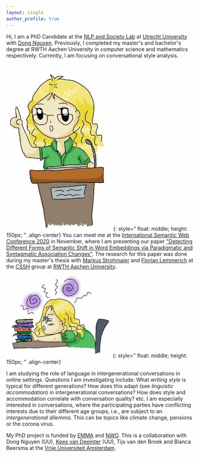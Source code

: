 ```yaml
---
layout: single
author_profile: true
---
```


Hi, I am a PhD Candidate at the [NLP and Society Lab](https://nlpsoc.github.io/) at [Utrecht University](https://www.uu.nl/en) with [Dong Nguyen](https://dongnguyen.nl/). Previously, I completed my master's and bachelor's degree at RWTH Aachen University in computer science and mathematics  respectively. Currently, I am focusing on conversational style analysis.

![drawn Anna presents](./assets/images/talk.jpg){: style=" float: middle; height: 150px; " .align-center}
You can meet me at the [International Semantic Web Conference 2020](https://iswc2020.semanticweb.org/) in November, where I am presenting our paper ["Detecting Different Forms of Semantic Shift in Word Embeddings via Paradigmatic and Syntagmatic Association Changes"](https://annawegmann.github.io/pdf/Detecting-Different-Forms-of-Semantic-Shift.pdf). The research for this paper was done during my master's thesis with [Markus Strohmaier](http://www.markusstrohmaier.info/) and [Florian Lemmerich](http://florian.lemmerich.net/) at the [CSSH](http://cssh.rwth-aachen.de/) group at [RWTH Aachen University](www.rwth-aachen.de/).

![drawn Anna research](./assets/images/research.PNG){: style=" float: middle; height: 150px; " .align-center}

I am studying the role of language in intergenerational conversations in online settings. 
Questions I am investigating include: What writing *style* is typical for different generations? How does this adapt (see *linguistic accommodation*) in intergenerational conversations? How does style and accommodation correlate with conversation quality? etc. 
I am especially interested in conversations, where the participating parties have conflicting interests due to their different age groups, i.e., are subject to an *intergenerational dilemma*. This can be topics like climate change, pensions or the corona virus.



My PhD project is funded by [EMMA](https://www.emma.nl/) and [NWO](https://www.nwo.nl/en). This is a collaboration with Dong Nguyen (UU), [Kees van Deemter](https://www.uu.nl/staff/CJvanDeemter?t=0) (UU),  Tijs van den Broek and Bianca Beersma at the [Vrije Universiteit Amsterdam](https://www.vu.nl/en/). 